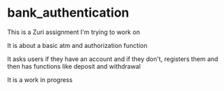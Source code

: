# bank_authentication

This is a Zuri assignment I'm trying to work on

It is about a basic atm and authorization function

It asks users if they have an account and if they don't, registers them and then has functions like deposit and withdrawal

It is a work in progress
